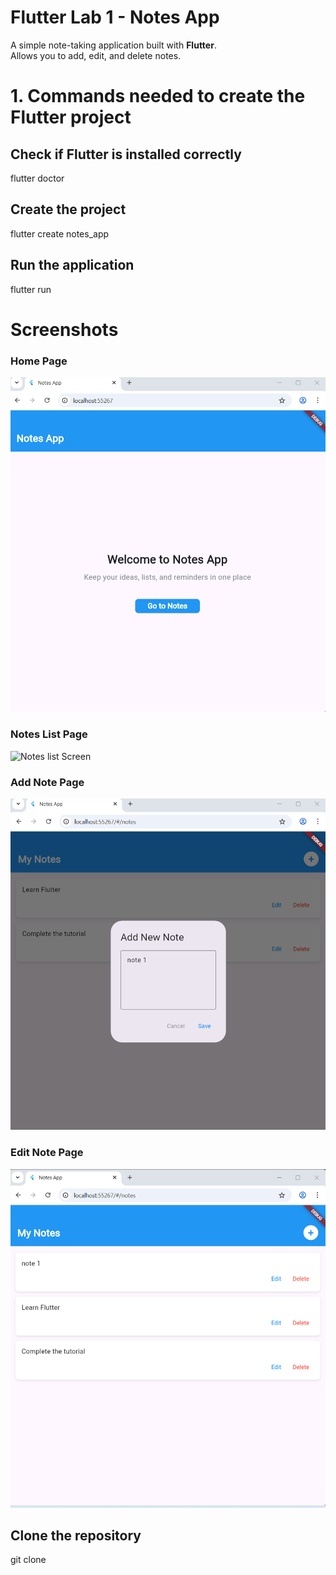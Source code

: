 # Flutter Lab 1 - Notes App

A simple note-taking application built with **Flutter**.  
Allows you to add, edit, and delete notes.



# 1. Commands needed to create the Flutter project


## Check if Flutter is installed correctly
flutter doctor

## Create the project
flutter create notes_app

## Run the application
flutter run


# Screenshots

### Home Page
![Home Screen](lib/screenshots/home.png)

### Notes List Page
![Notes list Screen](lib/screenshots/mynote.png)

### Add Note Page
![Add notes Screen](lib/screenshots/ddnote.png)

### Edit Note Page
![Notes list with the new note Screen](lib/screenshots/mynote+.png)



## Clone the repository
git clone 











